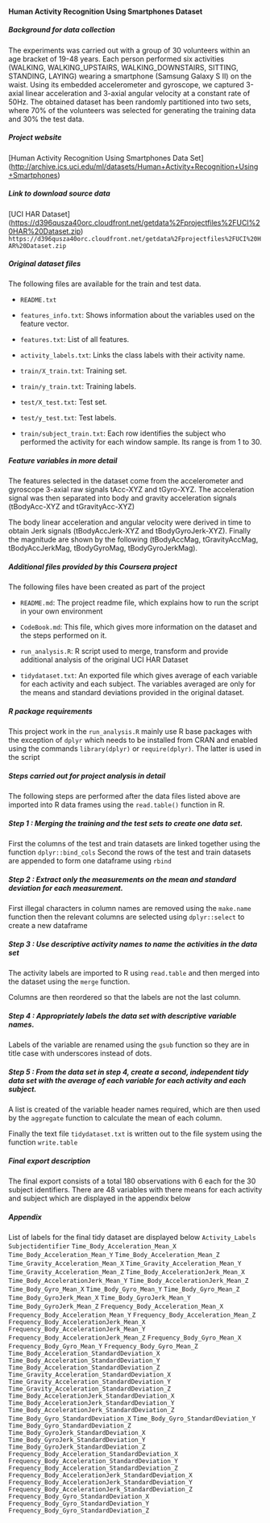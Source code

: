 #### Human Activity Recognition Using Smartphones Dataset

#####  Background for data collection

The experiments was carried out with a group of 30 volunteers within an age bracket of 19-48 years. Each person performed six activities (WALKING, WALKING_UPSTAIRS, WALKING_DOWNSTAIRS, SITTING, STANDING, LAYING) wearing a smartphone (Samsung Galaxy S II) on the waist. Using its embedded accelerometer and gyroscope, we captured 3-axial linear acceleration and 3-axial angular velocity at a constant rate of 50Hz. The obtained dataset has been randomly partitioned into two sets, where 70% of the volunteers was selected for generating the training data and 30% the test data. 

##### Project website
[Human Activity Recognition Using Smartphones Data Set]
(http://archive.ics.uci.edu/ml/datasets/Human+Activity+Recognition+Using+Smartphones)

##### Link to download source data

[UCI HAR Dataset]
(https://d396qusza40orc.cloudfront.net/getdata%2Fprojectfiles%2FUCI%20HAR%20Dataset.zip)
`https://d396qusza40orc.cloudfront.net/getdata%2Fprojectfiles%2FUCI%20HAR%20Dataset.zip`

##### Original dataset files 



The following files are available for the train and test data. 

- `README.txt`

- `features_info.txt`: Shows information about the variables used on the feature vector.

- `features.txt`: List of all features.

- `activity_labels.txt`: Links the class labels with their activity name.

- `train/X_train.txt`: Training set.

- `train/y_train.txt`: Training labels.

- `test/X_test.txt`: Test set.

- `test/y_test.txt`: Test labels.


- `train/subject_train.txt`: Each row identifies the subject who performed the activity for each window sample. Its range is from 1 to 30. 

##### Feature variables in more detail

The features selected in the dataset come from the accelerometer and gyroscope 3-axial raw signals tAcc-XYZ and tGyro-XYZ.  The acceleration signal was then separated into body and gravity acceleration signals (tBodyAcc-XYZ and tGravityAcc-XYZ) 

The body linear acceleration and angular velocity were derived in time to obtain Jerk signals (tBodyAccJerk-XYZ and tBodyGyroJerk-XYZ). Finally the magnitude are shown by the following (tBodyAccMag, tGravityAccMag, tBodyAccJerkMag, tBodyGyroMag, tBodyGyroJerkMag). 


##### Additional files provided by this Coursera project 


The following files have been created as part of the project

- `README.md`: The project readme file, which explains how to run the script in your own environment

- `CodeBook.md`: This file, which gives more information on the dataset and the steps performed on it. 

- `run_analysis.R`: R script used to merge, transform and provide additional analysis of the original UCI HAR Dataset

- `tidydataset.txt`: An exported file which gives average of each variable for each activity and each subject. The variables averaged are only for the means and standard deviations provided in the original dataset.

##### R package requirements
This project work in the `run_analysis.R` mainly use R base packages with the exception of `dplyr` which needs to be installed from CRAN and enabled using the commands `library(dplyr)` or `require(dplyr)`. The latter is used in the script


##### Steps carried out for project analysis in detail 
The following steps are performed after the data files listed above are imported into R data frames using the `read.table()` function in R. 

##### Step 1 : Merging the training and the test sets to create one data set.

First the columns of the test and train datasets are linked together using the function `dplyr::bind_cols`
Second the rows of the test and train datasets are appended to form one dataframe using `rbind` 
##### Step 2 : Extract only the measurements on the mean and standard deviation for each measurement.
First illegal characters in column names are removed using the `make.name` function then the relevant columns are selected using `dplyr::select` to create a new dataframe
##### Step 3 : Use descriptive activity names to name the activities in the data set
The activity labels are imported to R using `read.table` and then merged into the dataset using the `merge` function.
Columns are then reordered so that the labels are not the last column.##### Step 4 : Appropriately labels the data set with descriptive variable names.

Labels of the variable are renamed using the `gsub` function so they are in title case with underscores instead of dots. ##### Step 5 : From the data set in step 4, create a second, independent tidy data set with the average of each variable for each activity and each subject.

A list is created of the variable header names required, which are then used by the `aggregate` function to calculate the mean of each column.

Finally the text file `tidydataset.txt` is written out to the file system using the function `write.table`

##### Final export description

The final export consists of a total 180 observations with 6 each for the 30 subject identifiers. There are 48 variables with there means for each activity and subject which are displayed in the appendix below




##### Appendix 

List of labels for the final tidy dataset are displayed below
`Activity_Labels`
`Subjectidentifier`
`Time_Body_Acceleration_Mean_X`
`Time_Body_Acceleration_Mean_Y`
`Time_Body_Acceleration_Mean_Z`
`Time_Gravity_Acceleration_Mean_X`
`Time_Gravity_Acceleration_Mean_Y`
`Time_Gravity_Acceleration_Mean_Z`
`Time_Body_AccelerationJerk_Mean_X`
`Time_Body_AccelerationJerk_Mean_Y`
`Time_Body_AccelerationJerk_Mean_Z`
`Time_Body_Gyro_Mean_X`
`Time_Body_Gyro_Mean_Y`
`Time_Body_Gyro_Mean_Z`
`Time_Body_GyroJerk_Mean_X`
`Time_Body_GyroJerk_Mean_Y`
`Time_Body_GyroJerk_Mean_Z`
`Frequency_Body_Acceleration_Mean_X`
`Frequency_Body_Acceleration_Mean_Y`
`Frequency_Body_Acceleration_Mean_Z`
`Frequency_Body_AccelerationJerk_Mean_X`
`Frequency_Body_AccelerationJerk_Mean_Y`
`Frequency_Body_AccelerationJerk_Mean_Z`
`Frequency_Body_Gyro_Mean_X`
`Frequency_Body_Gyro_Mean_Y`
`Frequency_Body_Gyro_Mean_Z`
`Time_Body_Acceleration_StandardDeviation_X`
`Time_Body_Acceleration_StandardDeviation_Y`
`Time_Body_Acceleration_StandardDeviation_Z`
`Time_Gravity_Acceleration_StandardDeviation_X`
`Time_Gravity_Acceleration_StandardDeviation_Y`
`Time_Gravity_Acceleration_StandardDeviation_Z`
`Time_Body_AccelerationJerk_StandardDeviation_X`
`Time_Body_AccelerationJerk_StandardDeviation_Y`
`Time_Body_AccelerationJerk_StandardDeviation_Z`
`Time_Body_Gyro_StandardDeviation_X`
`Time_Body_Gyro_StandardDeviation_Y`
`Time_Body_Gyro_StandardDeviation_Z`
`Time_Body_GyroJerk_StandardDeviation_X`
`Time_Body_GyroJerk_StandardDeviation_Y`
`Time_Body_GyroJerk_StandardDeviation_Z`
`Frequency_Body_Acceleration_StandardDeviation_X`
`Frequency_Body_Acceleration_StandardDeviation_Y`
`Frequency_Body_Acceleration_StandardDeviation_Z`
`Frequency_Body_AccelerationJerk_StandardDeviation_X`
`Frequency_Body_AccelerationJerk_StandardDeviation_Y`
`Frequency_Body_AccelerationJerk_StandardDeviation_Z`
`Frequency_Body_Gyro_StandardDeviation_X`
`Frequency_Body_Gyro_StandardDeviation_Y`
`Frequency_Body_Gyro_StandardDeviation_Z`

